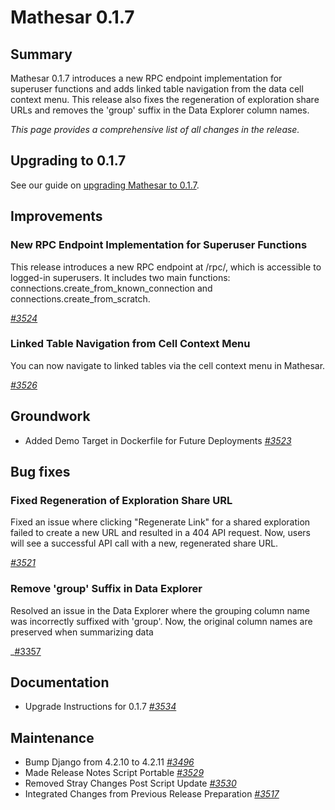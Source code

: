 # Mathesar 0.1.7

## Summary

Mathesar 0.1.7 introduces a new RPC endpoint implementation for superuser functions and adds linked table navigation from the data cell context menu. This release also fixes the regeneration of exploration share URLs and removes the 'group' suffix in the Data Explorer column names.

_This page provides a comprehensive list of all changes in the release._

## Upgrading to 0.1.7

See our guide on [upgrading Mathesar to 0.1.7](../administration/upgrade/0.1.7.md).

## Improvements

### New RPC Endpoint Implementation for Superuser Functions

This release introduces a new RPC endpoint at /rpc/, which is accessible to logged-in superusers. It includes two main functions: connections.create_from_known_connection and connections.create_from_scratch.

_[#3524](https://github.com/mathesar-foundation/mathesar/pull/3524 "Modern rpc prototype")_

### Linked Table Navigation from Cell Context Menu

You can now navigate to linked tables via the cell context menu in Mathesar.

_[#3526](https://github.com/mathesar-foundation/mathesar/pull/3526 " Navigate to linked table via cell context menu ")_

## Groundwork

- Added Demo Target in Dockerfile for Future Deployments _[#3523](https://github.com/mathesar-foundation/mathesar/pull/3523 "Add demo target to Dockerfile")_

## Bug fixes

### Fixed Regeneration of Exploration Share URL

Fixed an issue where clicking "Regenerate Link" for a shared exploration failed to create a new URL and resulted in a 404 API request. Now, users will see a successful API call with a new, regenerated share URL.

_[#3521](https://github.com/mathesar-foundation/mathesar/pull/3521 "Fix regeneration of exploration share URL")_

### Remove 'group' Suffix in Data Explorer

Resolved an issue in the Data Explorer where the grouping column name was incorrectly suffixed with 'group'. Now, the original column names are preserved when summarizing data

_[#3357](https://github.com/mathesar-foundation/mathesar/pull/3357 "Removed the 'group' suffix in Data Explorer")

## Documentation

- Upgrade Instructions for 0.1.7 _[#3534](https://github.com/mathesar-foundation/mathesar/pull/3534 "Upgrade instructions for 0.1.7")_

## Maintenance

- Bump Django from 4.2.10 to 4.2.11 _[#3496](https://github.com/mathesar-foundation/mathesar/pull/3496 "Bump django from 4.2.10 to 4.2.11")_
- Made Release Notes Script Portable _[#3529](https://github.com/mathesar-foundation/mathesar/pull/3529 "Made release notes script portable.")_
- Removed Stray Changes Post Script Update _[#3530](https://github.com/mathesar-foundation/mathesar/pull/3530 "Removed stray change left over from #3529")_
- Integrated Changes from Previous Release Preparation _[#3517](https://github.com/mathesar-foundation/mathesar/pull/3517 "Merge pull request #3494 from mathesar-foundation/0.1.6")_